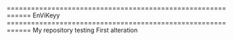 ============================================================ EnViKeyy ============================================================
My repository testing
First alteration
